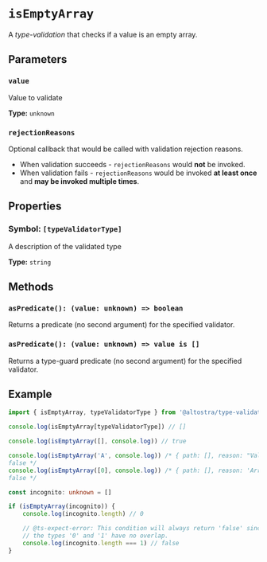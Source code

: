 # `isEmptyArray`

A *type-validation* that checks if a value is an empty array.

## Parameters

### `value`
Value to validate

**Type:** `unknown`

### `rejectionReasons`
Optional callback that would be called with validation rejection reasons.  

- When validation succeeds - `rejectionReasons` would **not** be invoked.
- When validation fails - `rejectionReasons` would be invoked **at least once**
and **may be invoked multiple times**.

## Properties

### Symbol: `[typeValidatorType]`
A description of the validated type

**Type:** `string`

## Methods

### `asPredicate(): (value: unknown) => boolean`
Returns a predicate (no second argument) for the specified validator.

### `asPredicate(): (value: unknown) => value is []`
Returns a type-guard predicate (no second argument) for the specified validator.

## Example

```ts
import { isEmptyArray, typeValidatorType } from '@altostra/type-validations'

console.log(isEmptyArray[typeValidatorType]) // []

console.log(isEmptyArray([], console.log)) // true

console.log(isEmptyArray('A', console.log)) /* { path: [], reason: "Value <'A'> is not an array", propertyType: '[]' }
false */
console.log(isEmptyArray([0], console.log)) /* { path: [], reason: 'Array <[ 0 ]> is not empty', propertyType: '[]' }
false */

const incognito: unknown = []

if (isEmptyArray(incognito)) {
    console.log(incognito.length) // 0

    // @ts-expect-error: This condition will always return 'false' since 
    // the types '0' and '1' have no overlap.
    console.log(incognito.length === 1) // false
}
```
